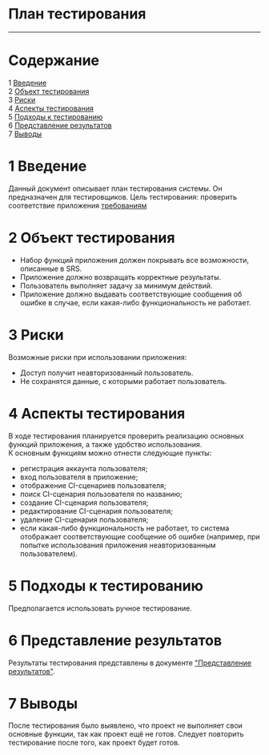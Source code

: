 # План тестирования
---


# Cодержание
1 [Введение](#introduction)  
2 [Объект тестирования](#items)  
3 [Риски](#risk)  
4 [Аспекты тестирования](#features)  
5 [Подходы к тестированию](#approach)  
6 [Представление результатов](#pass)  
7 [Выводы](#conclusion)  

<a name="introduction"/>

# 1 Введение

Данный документ описывает план тестирования системы. Он предназначен для тестировщиков. Цель тестирования: проверить соответствие приложения [требованиям](https://github.com/Andrew304/Visual-CI-Manager/blob/master/Documents/SRS.md)

<a name="items"/>

# 2 Объект тестирования

* Набор функций приложения должен покрывать все возможности, описанные в SRS.
* Приложение должно возвращать корректные результаты.
* Пользователь выполняет задачу за минимум действий.
* Приложение должно выдавать соответствующие сообщения об ошибке в случае, если какая-либо функциональность не работает.

<a name="risk"/>

# 3 Риски

Возможные риски при использовании приложения:
* Доступ получит неавторизованный пользователь.
* Не сохранятся данные, с которыми работает пользователь.

<a name="features"/>

# 4 Аспекты тестирования

В ходе тестирования планируется проверить реализацию основных функций приложения, а также удобство использования.  
К основным функциям можно отнести следующие пункты:  
* регистрация аккаунта пользователя;
* вход пользователя в приложение;
* отображение CI-сценариев пользователя;
* поиск CI-сценария пользователя по названию;
* создание CI-сценария пользователя;
* редактирование CI-сценария пользователя;
* удаление CI-сценария пользователя;
* если какая-либо функциональность не работает, то система отображает
соответствующие сообщение об ошибке (например, при попытке
использования приложения неавторизованным пользователем).

<a name="approach"/>

# 5 Подходы к тестированию

Предполагается использовать ручное тестирование.

<a name="pass"/>

# 6 Представление результатов

Результаты тестирования представлены в документе ["Представление результатов"](https://github.com/ANTI-MAD/Organizer/blob/master/Testing/TestResult.md).

<a name="conclusion"/>

# 7 Выводы

После тестирования было выявлено, что проект не выполняет свои основные функции, так как проект ещё не готов. Следует повторить тестирование после того, как проект будет готов.
